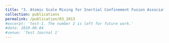 ```yaml
---
title: "3. Atomic Scale Mixing for Inertial Confinement Fusion Associated Hydro Instabilities"
collection: publications
permalink: /publication/03_2013
#excerpt: 'test-1. The number 2 is left for future work.'
#date: 2019-06-04
#venue: 'Test Journal 1'
---
```



